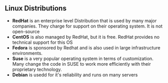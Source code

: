 ## Linux Distributions
- **RedHat** is an enterprise level Distribution that is used by many major companies. They charge for support on their operating system. It is not open-source 
- **CentOS** is also managed by RedHat, but it is free. RedHat provides no technical support for this OS
- **Fedora** is sponsored by Redhat and is also used in large infrastructure environments.
- **Suse** is a very popular operating system in terms of customization. Many change the code in SUSE to work more efficiently with their proprietary technology.
- **Debian** is usedd for it's reliability and runs on many servers